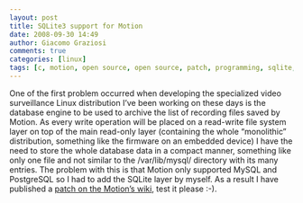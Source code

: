```yaml
---
layout: post
title: SQLite3 support for Motion
date: 2008-09-30 14:49
author: Giacomo Graziosi
comments: true
categories: [linux]
tags: [c, motion, open source, open source, patch, programming, sqlite, sqlite3]
---
```

﻿One of the first problem occurred when developing the specialized video surveillance Linux distribution I’ve been working on these days is the database engine to be used to archive the list of recording files saved by Motion. As every write operation will be placed on a read-write file system layer on top of the main read-only layer (containing the whole “monolithic” distribution, something like the firmware on an embedded device) I have the need to store the whole database data in a compact manner, something like only one file and not similar to the /var/lib/mysql/ directory with its many entries.
The problem with this is that Motion only supported MySQL and PostgreSQL so I had to add the SQLite layer by myself. As a result I have published a [patch on the Motion’s wiki](http://www.lavrsen.dk/twiki/bin/view/Motion/SQLite3Patch), test it please :-).
